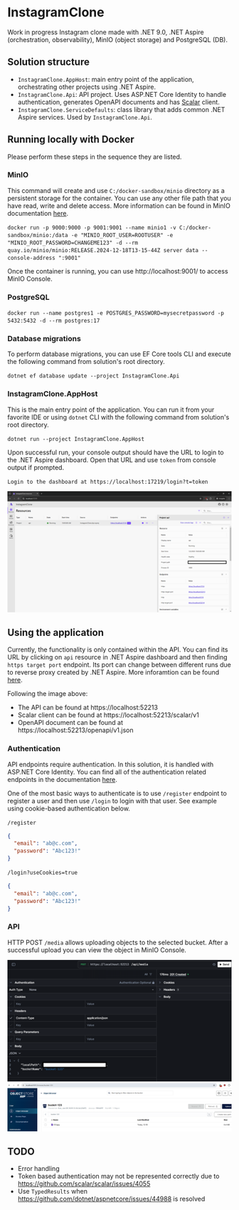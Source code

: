 # InstagramClone
Work in progress Instagram clone made with .NET 9.0, .NET Aspire (orchestration, observability), MinIO (object storage) and PostgreSQL (DB).

## Solution structure
- `InstagramClone.AppHost`: main entry point of the application, orchestrating other projects using .NET Aspire.
- `InstagramClone.Api`: API project. Uses ASP.NET Core Identity to handle authentication, generates OpenAPI documents and has [Scalar](https://github.com/scalar/scalar) client.
- `InstagramClone.ServiceDefaults`: class library that adds common .NET Aspire services. Used by `InstagramClone.Api`.

## Running locally with Docker

Please perform these steps in the sequence they are listed.

### MinIO

This command will create and use `C:/docker-sandbox/minio` directory as a persistent storage for the container. You can use any other file path that you have read, write and delete access. More information can be found in MinIO documentation [here](https://min.io/docs/minio/container/index.html#procedure). 

`docker run -p 9000:9000 -p 9001:9001 --name minio1 -v C:/docker-sandbox/minio:/data -e "MINIO_ROOT_USER=ROOTUSER" -e "MINIO_ROOT_PASSWORD=CHANGEME123" -d --rm  quay.io/minio/minio:RELEASE.2024-12-18T13-15-44Z server data --console-address ":9001"`

Once the container is running, you can use http://localhost:9001/ to access MinIO Console.

### PostgreSQL

`docker run --name postgres1 -e POSTGRES_PASSWORD=mysecretpassword -p 5432:5432 -d --rm postgres:17`

### Database migrations

To perform database migrations, you can use EF Core tools CLI and execute the following command from solution's root directory.

`dotnet ef database update --project InstagramClone.Api`

### InstagramClone.AppHost

This is the main entry point of the application. You can run it from your favorite IDE or using `dotnet` CLI with the following command from solution's root directory.

`dotnet run --project InstagramClone.AppHost`

Upon successful run, your console output should have the URL to login to the .NET Aspire dashboard. Open that URL and use `token` from console output if prompted.

`Login to the dashboard at https://localhost:17219/login?t=token`

![.NET Aspire dashboard](images/dashboard.png ".NET Aspire dashboard")

## Using the application
Currently, the functionality is only contained within the API. You can find its URL by clicking on `api` resource in .NET Aspire dashboard and then finding `https target port` endpoint. Its port can change between different runs due to reverse proxy created by .NET Aspire. More inforamtion can be found [here](https://learn.microsoft.com/en-us/dotnet/aspire/fundamentals/networking-overview#how-endpoints-work).

Following the image above:
- The API can be found at https://localhost:52213 
- Scalar client can be found at https://localhost:52213/scalar/v1
- OpenAPI document can be found at https://localhost:52213/openapi/v1.json

### Authentication
API endpoints require authentication. In this solution, it is handled with ASP.NET Core Identity. You can find all of the authentication related endpoints in the documentation [here](https://learn.microsoft.com/en-us/aspnet/core/security/authentication/identity-api-authorization?view=aspnetcore-9.0#the-mapidentityapituser-endpoints).

One of the most basic ways to authenticate is to use `/register` endpoint to register a user and then use `/login` to login with that user. See example using cookie-based authentication below.

`/register`
```json
{
  "email": "ab@c.com",
  "password": "Abc123!"
}
```

`/login?useCookies=true`
```json
{
  "email": "ab@c.com",
  "password": "Abc123!"
}
```

### API
HTTP POST `/media` allows uploading objects to the selected bucket. After a successful upload you can view the object in MinIO Console.

![Object upload](images/upload.png "Object upload")
![MinIO Console](images/minio-console.png "MinIO Console")

## TODO
- Error handling
- Token based authentication may not be represented correctly due to https://github.com/scalar/scalar/issues/4055
- Use `TypedResults` when https://github.com/dotnet/aspnetcore/issues/44988 is resolved